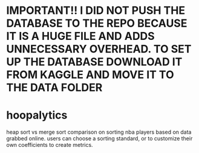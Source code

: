 # IMPORTANT!! I DID NOT PUSH THE DATABASE TO THE REPO BECAUSE IT IS A HUGE FILE AND ADDS UNNECESSARY OVERHEAD. TO SET UP THE DATABASE DOWNLOAD IT FROM KAGGLE AND MOVE IT TO THE DATA FOLDER

# hoopalytics
heap sort vs merge sort comparison on sorting nba players based on data grabbed online. users can choose a sorting standard, or to customize their own coefficients to create metrics.
